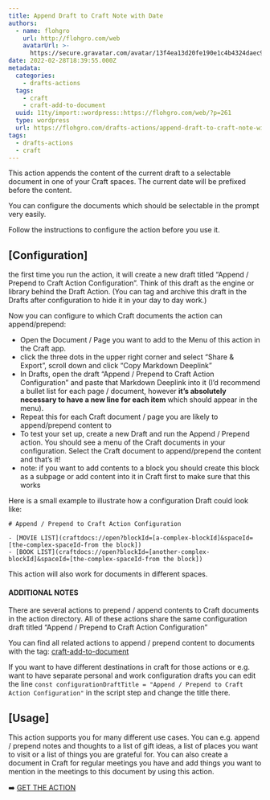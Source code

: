 ```yaml
---
title: Append Draft to Craft Note with Date
authors:
  - name: flohgro
    url: http://flohgro.com/web
    avatarUrl: >-
      https://secure.gravatar.com/avatar/13f4ea13d20fe190e1c4b4324daec918?s=96&d=mm&r=g
date: 2022-02-28T18:39:55.000Z
metadata:
  categories:
    - drafts-actions
  tags:
    - craft
    - craft-add-to-document
  uuid: 11ty/import::wordpress::https://flohgro.com/web/?p=261
  type: wordpress
  url: https://flohgro.com/drafts-actions/append-draft-to-craft-note-with-date/
tags:
  - drafts-actions
  - craft
---
```

This action appends the content of the current draft to a selectable document in one of your Craft spaces. The current date will be prefixed before the content.

You can configure the documents which should be selectable in the prompt very easily.

Follow the instructions to configure the action before you use it.

## \[Configuration\]

the first time you run the action, it will create a new draft titled “Append / Prepend to Craft Action Configuration”. Think of this draft as the engine or library behind the Draft Action. (You can tag and archive this draft in the Drafts after configuration to hide it in your day to day work.)

Now you can configure to which Craft documents the action can append/prepend:

- Open the Document / Page you want to add to the Menu of this action in the Craft app.
- click the three dots in the upper right corner and select “Share & Export”, scroll down and click “Copy Markdown Deeplink”
- In Drafts, open the draft “Append / Prepend to Craft Action Configuration” and paste that Markdown Deeplink into it (I’d recommend a bullet list for each page / document, however **it’s absolutely necessary to have a new line for each item** which should appear in the menu).
- Repeat this for each Craft document / page you are likely to append/prepend content to
- To test your set up, create a new Draft and run the Append / Prepend action. You should see a menu of the Craft documents in your configuration. Select the Craft document to append/prepend the content and that’s it!
- note: if you want to add contents to a block you should create this block as a subpage or add content into it in Craft first to make sure that this works

Here is a small example to illustrate how a configuration Draft could look like:

```
# Append / Prepend to Craft Action Configuration

- [MOVIE LIST](craftdocs://open?blockId=[a-complex-blockId]&spaceId=[the-complex-spaceId-from the block])
- [BOOK LIST](craftdocs://open?blockId=[another-complex-blockId]&spaceId=[the-complex-spaceId-from the block])
```

This action will also work for documents in different spaces.

#### ADDITIONAL NOTES

There are several actions to prepend / append contents to Craft documents in the action directory. All of these actions share the same configuration draft titled “Append / Prepend to Craft Action Configuration”

You can find all related actions to append / prepend content to documents with the tag: [craft-add-to-document](https://flohgro.com/tag/craft-add-to-document/)

If you want to have different destinations in craft for those actions or e.g. want to have separate personal and work configuration drafts you can edit the line `const configurationDraftTitle = "Append / Prepend to Craft Action Configuration"` in the script step and change the title there.

## \[Usage\]

This action supports you for many different use cases. You can e.g. append / prepend notes and thoughts to a list of gift ideas, a list of places you want to visit or a list of things you are grateful for. You can also create a document in Craft for regular meetings you have and add things you want to mention in the meetings to this document by using this action.

➡️ [GET THE ACTION](https://actions.getdrafts.com/a/1kn)